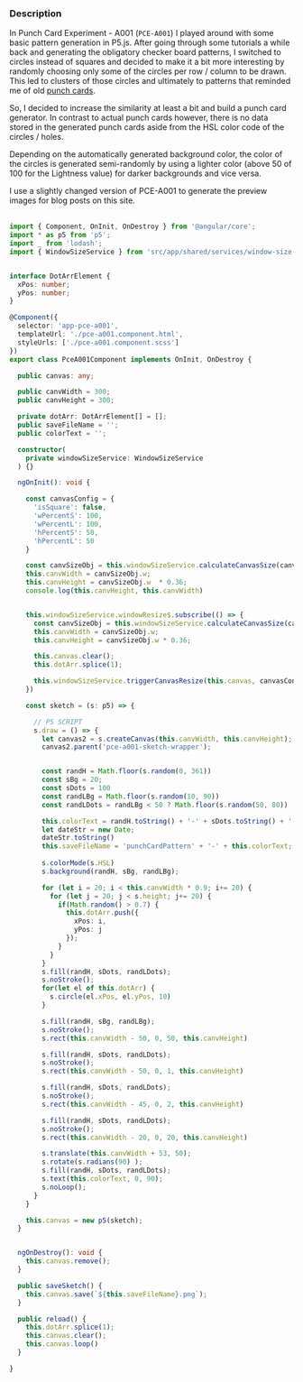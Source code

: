 ### Description

In Punch Card Experiment - A001 (`PCE-A001`) I played around with some basic pattern generation in P5.js. After going through some tutorials a while back and generating the obligatory checker board patterns, I switched to circles instead of squares and decided to make it a bit more interesting by randomly choosing only some of the circles per row / column to be drawn. This led to clusters of those circles and ultimately to patterns that reminded me of old [punch cards](https://en.wikipedia.org/wiki/Punched_card). 

So, I decided to increase the similarity at least a bit and build a punch card generator. In contrast to actual punch cards however, there is no data stored in the generated punch cards aside from the HSL color code of the circles / holes.


Depending on the automatically generated background color, the color of the circles is generated semi-randomly by using a lighter color (above 50 of 100 for the Lightness value) for darker backgrounds and vice versa.

I use a slightly changed version of PCE-A001 to generate the preview images for blog posts on this site. 
<br/><br/>

```typescript
import { Component, OnInit, OnDestroy } from '@angular/core';
import * as p5 from 'p5';
import _ from 'lodash';
import { WindowSizeService } from 'src/app/shared/services/window-size-service/window-size.service';


interface DotArrElement {
  xPos: number;
  yPos: number;
}

@Component({
  selector: 'app-pce-a001',
  templateUrl: './pce-a001.component.html',
  styleUrls: ['./pce-a001.component.scss']
})
export class PceA001Component implements OnInit, OnDestroy {

  public canvas: any;

  public canvWidth = 300;
  public canvHeight = 300;

  private dotArr: DotArrElement[] = [];
  public saveFileName = '';
  public colorText = '';

  constructor(
    private windowSizeService: WindowSizeService
  ) {}

  ngOnInit(): void {

    const canvasConfig = {
      'isSquare': false,
      'wPercentS': 100,
      'wPercentL': 100,
      'hPercentS': 50,
      'hPercentL': 50
    }

    const canvSizeObj = this.windowSizeService.calculateCanvasSize(canvasConfig);
    this.canvWidth = canvSizeObj.w;
    this.canvHeight = canvSizeObj.w  * 0.36;
    console.log(this.canvHeight, this.canvWidth)


    this.windowSizeService.windowResize$.subscribe(() => {
      const canvSizeObj = this.windowSizeService.calculateCanvasSize(canvasConfig);
      this.canvWidth = canvSizeObj.w;
      this.canvHeight = canvSizeObj.w * 0.36;

      this.canvas.clear();
      this.dotArr.splice(1);

      this.windowSizeService.triggerCanvasResize(this.canvas, canvasConfig);
    })

    const sketch = (s: p5) => {

      // P5 SCRIPT
      s.draw = () => {
        let canvas2 = s.createCanvas(this.canvWidth, this.canvHeight);
        canvas2.parent('pce-a001-sketch-wrapper');


        const randH = Math.floor(s.random(0, 361))
        const sBg = 20;
        const sDots = 100
        const randLBg = Math.floor(s.random(10, 90))
        const randLDots = randLBg < 50 ? Math.floor(s.random(50, 80)) : Math.floor(s.random(20, 50))

        this.colorText = randH.toString() + '-' + sDots.toString() + '-' + randLDots.toString()
        let dateStr = new Date;
        dateStr.toString()
        this.saveFileName = 'punchCardPattern' + '-' + this.colorText;
        
        s.colorMode(s.HSL)
        s.background(randH, sBg, randLBg);

        for (let i = 20; i < this.canvWidth * 0.9; i+= 20) {
          for (let j = 20; j < s.height; j+= 20) {
            if(Math.random() > 0.7) {
              this.dotArr.push({
                xPos: i,
                yPos: j
              });
            }
          }
        }
        s.fill(randH, sDots, randLDots);
        s.noStroke();
        for(let el of this.dotArr) {
          s.circle(el.xPos, el.yPos, 10)
        }

        s.fill(randH, sBg, randLBg);
        s.noStroke();
        s.rect(this.canvWidth - 50, 0, 50, this.canvHeight)

        s.fill(randH, sDots, randLDots);
        s.noStroke();
        s.rect(this.canvWidth - 50, 0, 1, this.canvHeight)

        s.fill(randH, sDots, randLDots);
        s.noStroke();
        s.rect(this.canvWidth - 45, 0, 2, this.canvHeight)

        s.fill(randH, sDots, randLDots);
        s.noStroke();
        s.rect(this.canvWidth - 20, 0, 20, this.canvHeight)

        s.translate(this.canvWidth + 53, 50);
        s.rotate(s.radians(90) );
        s.fill(randH, sDots, randLDots);
        s.text(this.colorText, 0, 90);
        s.noLoop();
      }
    }

    this.canvas = new p5(sketch);
  }


  ngOnDestroy(): void {
    this.canvas.remove();
  }

  public saveSketch() {
    this.canvas.save(`${this.saveFileName}.png`);
  }

  public reload() {
    this.dotArr.splice(1);
    this.canvas.clear();
    this.canvas.loop()
  }

}

```
